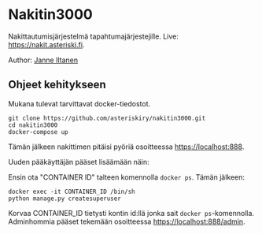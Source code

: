 # Nakitin3000
Nakittautumisjärjestelmä tapahtumajärjestejille. Live: <https://nakit.asteriski.fi>.

Author: [Janne Iltanen](https://github.com/jatail)

## Ohjeet kehitykseen
Mukana tulevat tarvittavat docker-tiedostot.
```
git clone https://github.com/asteriskiry/nakitin3000.git
cd nakitin3000
docker-compose up
```
Tämän jälkeen nakittimen pitäisi pyöriä osoitteessa <https://localhost:888>.

Uuden pääkäyttäjän pääset lisäämään näin:

Ensin ota "CONTAINER ID" talteen komennolla `docker ps`. Tämän jälkeen:
```
docker exec -it CONTAINER_ID /bin/sh
python manage.py createsuperuser
```
Korvaa CONTAINER_ID tietysti kontin id:llä jonka sait `docker ps`-komennolla. Adminhommia pääset tekemään osoitteessa <https://localhost:888/admin>.
